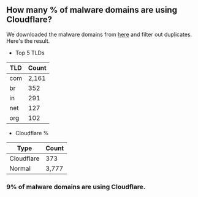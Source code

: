 ## How many % of malware domains are using Cloudflare?


We downloaded the malware domains from [here](https://urlhaus.abuse.ch) and filter out duplicates.
Here's the result.


[//]: # (start replacement)


- Top 5 TLDs

| TLD | Count |
| --- | --- |
| com | 2,161 |
| br | 352 |
| in | 291 |
| net | 127 |
| org | 102 |


- Cloudflare %

| Type | Count |
| --- | --- |
| Cloudflare | 373 |
| Normal | 3,777 |


### 9% of malware domains are using Cloudflare.